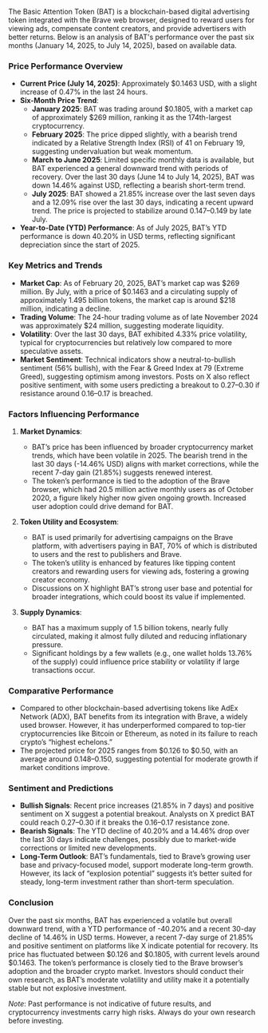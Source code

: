 The Basic Attention Token (BAT) is a blockchain-based digital advertising token integrated with the Brave web browser, designed to reward users for viewing ads, compensate content creators, and provide advertisers with better returns. Below is an analysis of BAT's performance over the past six months (January 14, 2025, to July 14, 2025), based on available data.

### Price Performance Overview

- **Current Price (July 14, 2025)**: Approximately $0.1463 USD, with a slight increase of 0.47% in the last 24 hours.[](https://changelly.com/blog/basic-attention-token-bat-price-prediction/)
- **Six-Month Price Trend**:
  - **January 2025**: BAT was trading around $0.1805, with a market cap of approximately $269 million, ranking it as the 174th-largest cryptocurrency.[](https://www.ccn.com/analysis/crypto/basic-attention-token-bat-price-prediction/)
  - **February 2025**: The price dipped slightly, with a bearish trend indicated by a Relative Strength Index (RSI) of 41 on February 19, suggesting undervaluation but weak momentum.[](https://www.ccn.com/analysis/crypto/basic-attention-token-bat-price-prediction/)
  - **March to June 2025**: Limited specific monthly data is available, but BAT experienced a general downward trend with periods of recovery. Over the last 30 days (June 14 to July 14, 2025), BAT was down 14.46% against USD, reflecting a bearish short-term trend.[](https://www.iconomi.com/asset/BAT/USD)
  - **July 2025**: BAT showed a 21.85% increase over the last seven days and a 12.09% rise over the last 30 days, indicating a recent upward trend. The price is projected to stabilize around $0.147–$0.149 by late July.[](https://changelly.com/blog/basic-attention-token-bat-price-prediction/)
- **Year-to-Date (YTD) Performance**: As of July 2025, BAT’s YTD performance is down 40.20% in USD terms, reflecting significant depreciation since the start of 2025.[](https://www.iconomi.com/asset/BAT/USD)

### Key Metrics and Trends

- **Market Cap**: As of February 20, 2025, BAT’s market cap was $269 million. By July, with a price of $0.1463 and a circulating supply of approximately 1.495 billion tokens, the market cap is around $218 million, indicating a decline.[](https://www.ccn.com/analysis/crypto/basic-attention-token-bat-price-prediction/)[](https://changelly.com/blog/basic-attention-token-bat-price-prediction/)
- **Trading Volume**: The 24-hour trading volume as of late November 2024 was approximately $24 million, suggesting moderate liquidity.[](https://coinmarketcap.com/currencies/basic-attention-token/)
- **Volatility**: Over the last 30 days, BAT exhibited 4.33% price volatility, typical for cryptocurrencies but relatively low compared to more speculative assets.[](https://changelly.com/blog/basic-attention-token-bat-price-prediction/)
- **Market Sentiment**: Technical indicators show a neutral-to-bullish sentiment (56% bullish), with the Fear & Greed Index at 79 (Extreme Greed), suggesting optimism among investors. Posts on X also reflect positive sentiment, with some users predicting a breakout to $0.27–$0.30 if resistance around $0.16–$0.17 is breached.[](https://changelly.com/blog/basic-attention-token-bat-price-prediction/)

### Factors Influencing Performance

1. **Market Dynamics**:
   - BAT’s price has been influenced by broader cryptocurrency market trends, which have been volatile in 2025. The bearish trend in the last 30 days (-14.46% USD) aligns with market corrections, while the recent 7-day gain (21.85%) suggests renewed interest.[](https://www.iconomi.com/asset/BAT/USD)[](https://changelly.com/blog/basic-attention-token-bat-price-prediction/)
   - The token’s performance is tied to the adoption of the Brave browser, which had 20.5 million active monthly users as of October 2020, a figure likely higher now given ongoing growth. Increased user adoption could drive demand for BAT.[](https://coinmarketcap.com/currencies/basic-attention-token/)

2. **Token Utility and Ecosystem**:
   - BAT is used primarily for advertising campaigns on the Brave platform, with advertisers paying in BAT, 70% of which is distributed to users and the rest to publishers and Brave.[](https://coinmarketcap.com/currencies/basic-attention-token/)
   - The token’s utility is enhanced by features like tipping content creators and rewarding users for viewing ads, fostering a growing creator economy.
   - Discussions on X highlight BAT’s strong user base and potential for broader integrations, which could boost its value if implemented.

3. **Supply Dynamics**:
   - BAT has a maximum supply of 1.5 billion tokens, nearly fully circulated, making it almost fully diluted and reducing inflationary pressure.[](https://coinmarketcap.com/currencies/basic-attention-token/)
   - Significant holdings by a few wallets (e.g., one wallet holds 13.76% of the supply) could influence price stability or volatility if large transactions occur.[](https://www.ccn.com/analysis/crypto/basic-attention-token-bat-price-prediction/)

### Comparative Performance

- Compared to other blockchain-based advertising tokens like AdEx Network (ADX), BAT benefits from its integration with Brave, a widely used browser. However, it has underperformed compared to top-tier cryptocurrencies like Bitcoin or Ethereum, as noted in its failure to reach crypto’s “highest echelons.”[](https://www.ccn.com/analysis/crypto/basic-attention-token-bat-price-prediction/)
- The projected price for 2025 ranges from $0.126 to $0.50, with an average around $0.148–$0.150, suggesting potential for moderate growth if market conditions improve.[](https://www.ccn.com/analysis/crypto/basic-attention-token-bat-price-prediction/)[](https://changelly.com/blog/basic-attention-token-bat-price-prediction/)

### Sentiment and Predictions

- **Bullish Signals**: Recent price increases (21.85% in 7 days) and positive sentiment on X suggest a potential breakout. Analysts on X predict BAT could reach $0.27–$0.30 if it breaks the $0.16–$0.17 resistance zone.
- **Bearish Signals**: The YTD decline of 40.20% and a 14.46% drop over the last 30 days indicate challenges, possibly due to market-wide corrections or limited new developments.[](https://www.iconomi.com/asset/BAT/USD)
- **Long-Term Outlook**: BAT’s fundamentals, tied to Brave’s growing user base and privacy-focused model, support moderate long-term growth. However, its lack of “explosion potential” suggests it’s better suited for steady, long-term investment rather than short-term speculation.[](https://changelly.com/blog/basic-attention-token-bat-price-prediction/)

### Conclusion

Over the past six months, BAT has experienced a volatile but overall downward trend, with a YTD performance of -40.20% and a recent 30-day decline of 14.46% in USD terms. However, a recent 7-day surge of 21.85% and positive sentiment on platforms like X indicate potential for recovery. Its price has fluctuated between $0.126 and $0.1805, with current levels around $0.1463. The token’s performance is closely tied to the Brave browser’s adoption and the broader crypto market. Investors should conduct their own research, as BAT’s moderate volatility and utility make it a potentially stable but not explosive investment.[](https://www.iconomi.com/asset/BAT/USD)[](https://changelly.com/blog/basic-attention-token-bat-price-prediction/)

*Note*: Past performance is not indicative of future results, and cryptocurrency investments carry high risks. Always do your own research before investing.
